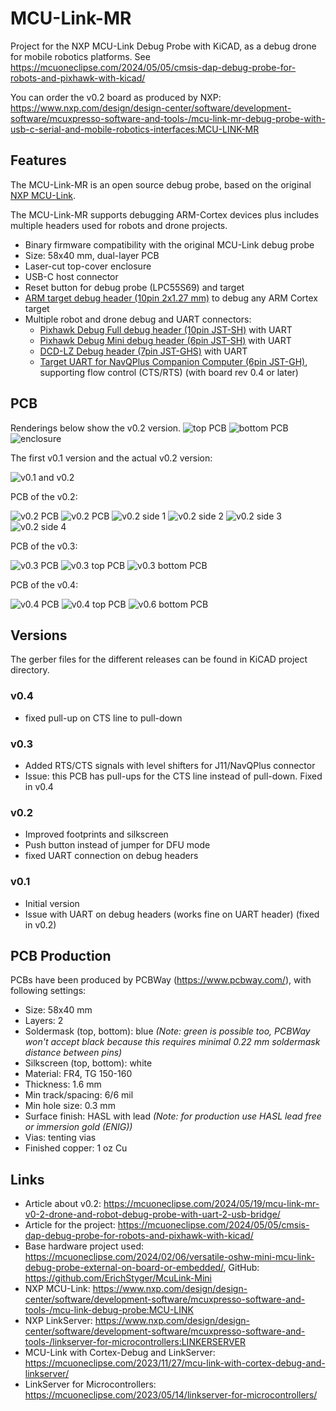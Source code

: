 # MCU-Link-MR

Project for the NXP MCU-Link Debug Probe with KiCAD, as a debug drone for mobile robotics platforms.
See https://mcuoneclipse.com/2024/05/05/cmsis-dap-debug-probe-for-robots-and-pixhawk-with-kicad/

You can order the v0.2 board as produced by NXP: https://www.nxp.com/design/design-center/software/development-software/mcuxpresso-software-and-tools-/mcu-link-mr-debug-probe-with-usb-c-serial-and-mobile-robotics-interfaces:MCU-LINK-MR

## Features
The MCU-Link-MR is an open source debug probe, based on the original [NXP MCU-Link](https://www.nxp.com/design/design-center/software/development-software/mcuxpresso-software-and-tools-/mcu-link-debug-probe:MCU-LINK).

The MCU-Link-MR supports debugging ARM-Cortex devices plus includes multiple headers used for robots and drone projects.

- Binary firmware compatibility with the original MCU-Link debug probe
- Size: 58x40 mm, dual-layer PCB
- Laser-cut top-cover enclosure
- USB-C host connector
- Reset button for debug probe (LPC55S69) and target
- [ARM target debug header (10pin 2x1.27 mm)](https://developer.arm.com/documentation/101416/0100/Hardware-Description/Target-Interfaces/Cortex-Debug--10-pin-) to debug any ARM Cortex target
- Multiple robot and drone debug and UART connectors:
    - [Pixhawk Debug Full debug header (10pin JST-SH)](https://docs.px4.io/main/en/debug/swd_debug.html#pixhawk-debug-full) with UART
    - [Pixhawk Debug Mini debug header (6pin JST-SH)](https://docs.px4.io/main/en/debug/swd_debug.html#pixhawk-debug-mini) with UART
    - [DCD-LZ Debug header (7pin JST-GHS)](https://nxp.gitbook.io/hovergames/rddrone-fmuk66/connectors/debug-interface-dcd-lz) with UART
    - [Target UART for NavQPlus Companion Computer (6pin JST-GH)](https://nxp.gitbook.io/navqplus/hardware/hardware-interfaces/uart/uart2-a53-debug), supporting flow control (CTS/RTS) (with board rev 0.4 or later)


## PCB
Renderings below show the v0.2 version.
![top PCB](images/top_v0.2.png)
![bottom PCB](images/bottom_v0.2.png)
![enclosure](images/enclosure_v0.1.png)

The first v0.1 version and the actual v0.2 version:

![v0.1 and v0.2](images/mcu-link-mr-v0.1-v0.2.jpg)

PCB of the v0.2:

![v0.2 PCB](images/mcu-link-mr-v0.2.jpg)
![v0.2 PCB](images/v0.2.jpg)
![v0.2 side 1](images/v0.2_side1.jpg)
![v0.2 side 2](images/v0.2_side2.jpg)
![v0.2 side 3](images/v0.2_side3.jpg)
![v0.2 side 4](images/v0.2_side4.jpg)

PCB of the v0.3:

![v0.3 PCB](images/mcu-link-mr-v0.3.jpg)
![v0.3 top PCB](images/top_v0.3.png)
![v0.3 bottom PCB](images/bottom_v0.3.png)

PCB of the v0.4:

![v0.4 PCB](images/mcu-link-mr-v0.4.jpg)
![v0.4 top PCB](images/top_v0.4.png)
![v0.6 bottom PCB](images/bottom_v0.4.png)

## Versions
The gerber files for the different releases can be found in KiCAD project directory.

### v0.4
- fixed pull-up on CTS line to pull-down

### v0.3
- Added RTS/CTS signals with level shifters for J11/NavQPlus connector
- Issue: this PCB has pull-ups for the CTS line instead of pull-down. Fixed in v0.4

### v0.2
- Improved footprints and silkscreen
- Push button instead of jumper for DFU mode
- fixed UART connection on debug headers

### v0.1
- Initial version
- Issue with UART on debug headers (works fine on UART header) (fixed in v0.2)

## PCB Production
PCBs have been produced by PCBWay (https://www.pcbway.com/), with following settings:
- Size: 58x40 mm
- Layers: 2
- Soldermask (top, bottom): blue *(Note: green is possible too, PCBWay won't accept black because this requires minimal 0.22 mm soldermask distance between pins)*
- Silkscreen (top, bottom): white
- Material: FR4, TG 150-160
- Thickness: 1.6 mm
- Min track/spacing: 6/6 mil
- Min hole size: 0.3 mm
- Surface finish: HASL with lead *(Note: for production use HASL lead free or immersion gold (ENIG))*
- Vias: tenting vias
- Finished copper: 1 oz Cu

## Links
- Article about v0.2: https://mcuoneclipse.com/2024/05/19/mcu-link-mr-v0-2-drone-and-robot-debug-probe-with-uart-2-usb-bridge/
- Article for the project: https://mcuoneclipse.com/2024/05/05/cmsis-dap-debug-probe-for-robots-and-pixhawk-with-kicad/
- Base hardware project used: https://mcuoneclipse.com/2024/02/06/versatile-oshw-mini-mcu-link-debug-probe-external-on-board-or-embedded/, GitHub: https://github.com/ErichStyger/McuLink-Mini
- NXP MCU-Link: https://www.nxp.com/design/design-center/software/development-software/mcuxpresso-software-and-tools-/mcu-link-debug-probe:MCU-LINK
- NXP LinkServer: https://www.nxp.com/design/design-center/software/development-software/mcuxpresso-software-and-tools-/linkserver-for-microcontrollers:LINKERSERVER
- MCU-Link with Cortex-Debug and LinkServer: https://mcuoneclipse.com/2023/11/27/mcu-link-with-cortex-debug-and-linkserver/
- LinkServer for Microcontrollers: https://mcuoneclipse.com/2023/05/14/linkserver-for-microcontrollers/
